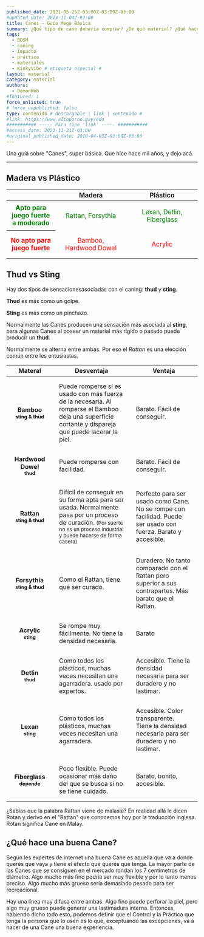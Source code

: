 ```yaml
---
published_date: 2021-05-25Z-03:00Z-03:00Z-03:00
#updated_date: 2023-11-04Z-03:00
title: Canes - Guía Mega Básica
summary: ¿Qué tipo de cane debería comprar? ¿De qué material? ¿Qué hace a una buena cane?
tags:
  - BDSM
  - caning
  - impacto
  - práctica
  - materiales
  - KinkyVibe # etiqueta especial #
layout: material
category: material
authors:
  - DemonWeb
#featured: 1
force_unlisted: true
# force_unpublished: false
type: contenido # descargable | link | contenido #
#link: https://www.altoporno.gay/edu
########### ----- Para tipo 'link' ----- ###########
#access_date: 2023-11-21Z-03:00
#original_published_date: 2010-04-03Z-03:00Z-03:00
---
```


Una guía sobre "Canes", super básica. Que hice hace mil años, y dejo acá.

---

## Madera vs Plástico

<table class="materiales">
    <thead>
        <tr>
            <th> </th>
            <th>Madera</th>
            <th>Plástico</th>
        </tr>
    </thead>
    <tbody>
        <tr class="good">
            <th>Apto para juego fuerte a moderado</th>
            <td>Rattan, Forsythia</td>
            <td>Lexan, Detlin, Fiberglass</td>
        </tr>
        <tr class="bad">
            <th>No apto para juego fuerte</th>
            <td>Bamboo, Hardwood Dowel</td>
            <td>Acrylic</td>
        </tr>
    </tbody>    
</table>

<!-- y el metal?? -->

## Thud vs Sting

Hay dos tipos de sensacionesasociadas con el caning: <strong class="thud">thud</strong> y <strong class="sting">sting</strong>.

**Thud** es más como un golpe.

<p><strong class="sting">Sting</strong> es más como un pinchazo.</p>

Normalmente las Canes producen una sensación más asociada al <strong class="sting">sting</strong>, para algunas Canes al poseer un material más rígido o pasado puede producir un <strong class="thud">thud</strong>.

Normalmente se alterna entre ambas. Por eso el _Rattan_ es una elección común entre les entusiastas.

| Materal                                                             | Desventaja                                                                                                                                                                                 | Ventaja                                                                                                       |
| ------------------------------------------------------------------- | ------------------------------------------------------------------------------------------------------------------------------------------------------------------------------------------ | ------------------------------------------------------------------------------------------------------------- |
| Bamboo<br/><span class="tipo both">sting&nbsp;&&nbsp;thud</span>    | Puede romperse si es usado con más fuerza de la necesaria. Al romperse el Bamboo deja una superficie cortante y dispareja que puede lacerar la piel.                                       | Barato. Fácil de conseguir.                                                                                   |
| Hardwood Dowel<br/><span class="tipo thud">thud</span>              | Puede romperse con facilidad.                                                                                                                                                              | Barato. Fácil de conseguir.                                                                                   |
| Rattan<br/><span class="tipo both">sting&nbsp;&&nbsp;thud</span>    | Difícil de conseguir en su forma apta para ser usada. Normalmente pasa por un proceso de curación. <small>(Por suerte no es un proceso industrial y puede hacerse de forma casera)</small> | Perfecto para ser usado como Cane. No se rompe con facilidad. Puede ser usado con fuerza. Barato y accesible. |
| Forsythia<br/><span class="tipo both">sting&nbsp;&&nbsp;thud</span> | Como el Rattan, tiene que ser curado.                                                                                                                                                      | Duradero. No tanto comparado con el Rattan pero superior a sus contrapartes. Más barato que el Rattan.        |
| Acrylic<br/><span class="tipo sting">sting</span>                   | Se rompe muy fácilmente. No tiene la densidad necesaria.                                                                                                                                   | Barato                                                                                                        |
| Detlin<br/><span class="tipo thud">thud</span>                      | Como todos los plásticos, muchas veces necesitan una agarradera. usado por expertos.                                                                                                       | Accesible. Tiene la densidad necesaria para ser duradero y no lastimar.                                       |
| Lexan<br/><span class="tipo sting">sting</span>                     | Como todos los plásticos, muchas veces necesitan una agarradera.                                                                                                                           | Accesible. Color transparente. Tiene la densidad necesaria para ser duradero y no lastimar.                   |
| Fiberglass<br/><span class="tipo both">depende</span>               | Poco flexible. Puede ocasionar más daño del que se busca si no se tiene cuidado.                                                                                                           | Barato, bonito, accesible.                                                                                    |

<aside>¿Sabías que la palabra Rattan viene de malasia? En realidad allá le dicen Rotan y derivó en el "Rattan" que conocemos hoy por la traducción inglesa. Rotan significa Cane en Malay.</aside>

## ¿Qué hace una buena Cane?

Según les expertes de internet una buena Cane es aquella que va a donde querés que vaya y tiene el efecto que querés que tenga. La mayor parte de las Canes que se consiguen en el mercado rondan los 7 centímetros de diámetro. Algo mucho más fino podría ser muy flexible y por lo tanto menos preciso. Algo mucho más grueso sería demasiado pesado para ser recreacional.

Hay una línea muy difusa entre ambas. Algo fino puede perforar la piel, pero algo muy grueso puede generar una lastimadura interna. Entonces, habiendo dicho todo esto, podemos definir que el Control y la Práctica que tenga la persona que lo usen es lo que, exceptuando las excepciones, va a hacer de una Cane una buena experiencia.

<style>
    .tipo {
        --pill-color: black;
        background-color: color-mix(srgb, var(--pill-color) 100%, #eee);
        color: var(--pill-color);
        padding: .2em .5em;
        border-radius: 1em;
        font-size: .8em;
    }
    .tipo.sting {
        --pill-color: var(--1);
    }
    .tipo.thud {
        --pill-color: var(--2);
    }
    .tipo.both {
        --pill-color: black;
    }
    .sting {
        color: var(--1);
    }
    .thud {
        color: var(--2);
    }
   table.materiales tbody th {
        max-width: 7em;
        padding: .5em;
    }
    table.materiales {
        margin-inline: auto;
        font-size: 1.2em;
    }
    table.materiales td {
        text-align: center;
        padding: 1em;
        max-width: 10em;
    }
    table.materiales .good {
        color: green;
    }
    table.materiales .bad {
        color: red;
    }
    td {
        padding: 1em;
    }
    td:first-child {
        text-align: center;
        font-weight: bold;
    }
</style>
